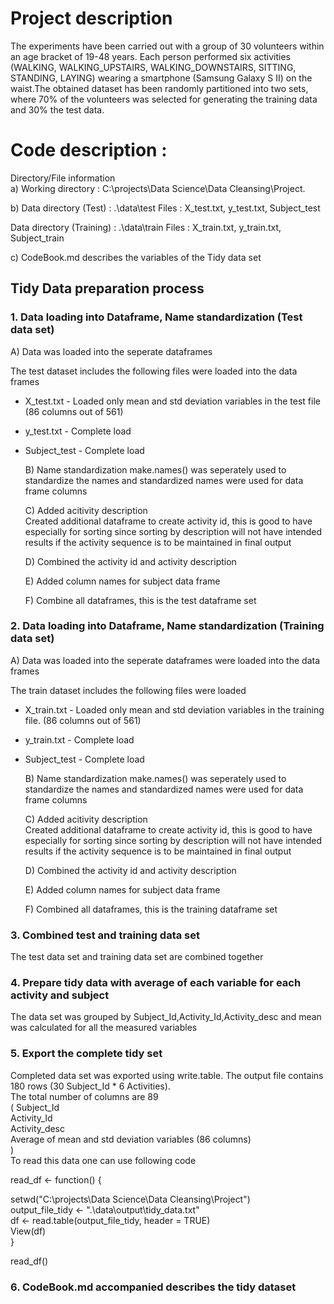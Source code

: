 # Project description
The experiments have been carried out with a group of 30 volunteers within an age bracket of 19-48 years. Each person performed six activities (WALKING, WALKING_UPSTAIRS, WALKING_DOWNSTAIRS, SITTING, STANDING, LAYING) wearing a smartphone (Samsung Galaxy S II) on the waist.The obtained dataset has been randomly partitioned into two sets, where 70% of the volunteers was selected for generating the training data and 30% the test data. 


# Code description :

Directory/File information  
a) Working directory : C:\\projects\\Data Science\\Data Cleansing\\Project.    

b) Data directory (Test) : .\\data\\test
Files :     X_test.txt, y_test.txt, Subject_test

Data directory (Training) : .\\data\\train
Files :     X_train.txt, y_train.txt, Subject_train

c) CodeBook.md describes the variables of the Tidy data set

## Tidy Data preparation process
### 1. Data loading into Dataframe, Name standardization (Test data set)  
   A) Data was loaded into the seperate dataframes

The test dataset includes the following files were loaded into the data frames
* X_test.txt  - Loaded only mean and std deviation variables in the test file (86 columns out of 561)
* y_test.txt - Complete load
* Subject_test - Complete load

  B) Name standardization
make.names() was seperately used to standardize the names and standardized names were used for data frame columns
    
  C) Added acitivity description  
Created additional dataframe to create activity id, this is good to have especially for sorting
since sorting by description will not have intended results if the activity sequence is to be maintained
in final output   

  D) Combined the activity id and activity description   
  
  E) Added column names for subject data frame

  F) Combine all dataframes, this is the test dataframe set

### 2. Data loading into Dataframe, Name standardization (Training data set)
   A) Data was loaded into the seperate dataframes were loaded into the data frames

  The train dataset includes the following files were loaded
* X_train.txt  - Loaded only mean and std deviation variables in the training file. (86 columns out of 561) 
* y_train.txt - Complete load
* Subject_test - Complete load

  B) Name standardization
    make.names() was seperately used to standardize the names and standardized names were used for data frame columns
    
  C) Added acitivity description  
Created additional dataframe to create activity id, this is good to have especially for sorting
since sorting by description will not have intended results if the activity sequence is to be maintained
in final output   

  D) Combined the activity id and activity description   
  
  E) Added column names for subject data frame

  F) Combined all dataframes, this is the training dataframe set

### 3. Combined test and training data set
  The test data set and training data set are combined together
  
### 4. Prepare tidy data with average of each variable for each activity and subject   
  The data set was grouped by Subject_Id,Activity_Id,Activity_desc and mean was calculated for all the measured variables
  
### 5. Export the complete tidy set
  Completed data set was exported using write.table. The output file contains 180 rows 
  (30 Subject_Id * 6 Activities).   
  The total number of columns are 89   
  ( Subject_Id  
    Activity_Id  
    Activity_desc  
    Average of mean and std deviation variables (86 columns)  
  )  
  To read this data one can use following code  

  read_df <- function()  {  

  setwd("C:\\projects\\Data Science\\Data Cleansing\\Project")  
  output_file_tidy <- ".\\data\\output\\tidy_data.txt"  
  df <- read.table(output_file_tidy, header = TRUE)  
  View(df)  
}

read_df()

### 6. CodeBook.md accompanied describes the tidy dataset


   


